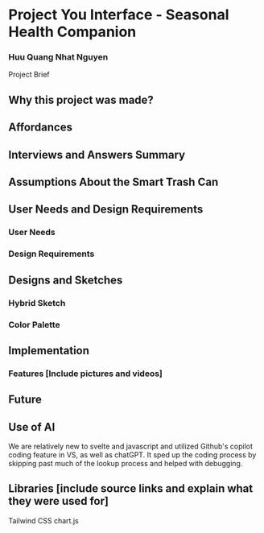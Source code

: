 # Project You Interface - Seasonal Health Companion
###  Huu Quang Nhat Nguyen

Project Brief

## Why this project was made?


## Affordances



## Interviews and Answers Summary


## Assumptions About the Smart Trash Can


## User Needs and Design Requirements

### User Needs 


### Design Requirements


## Designs and Sketches 


### Hybrid Sketch



### Color Palette 


## Implementation


### Features [Include pictures and videos]



## Future 

## Use of AI
We are relatively new to svelte and javascript and utilized Github's copilot coding feature in VS, as well as chatGPT. It sped up the coding process by skipping past much of the lookup process and helped with debugging. 

## Libraries [include source links and explain what they were used for]
Tailwind CSS
chart.js

